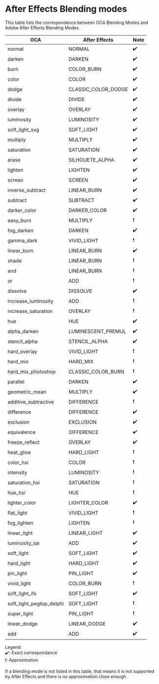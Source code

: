 # After Effects Blending modes

This table lists the correspondance between OCA Blending Modes and Adobe After Effects Blending Modes.

| OCA | After Effects | Note |
|---|---|---|
| normal | NORMAL | ✔️ |
| darken | DARKEN | ✔️ |
| burn | COLOR_BURN | ✔️ |
| color | COLOR | ✔️ |
| dodge | CLASSIC_COLOR_DODGE | ✔️ |
| divide | DIVIDE | ✔️ |
| overlay | OVERLAY | ✔️ |
| luminosity | LUMINOSITY | ✔️ |
| soft_light_svg | SOFT_LIGHT | ✔️ |
| multiply | MULTIPLY | ✔️ |
| saturation | SATURATION | ✔️ |
| erase | SILHOUETE_ALPHA | ✔️ |
| lighten | LIGHTEN | ✔️ |
| screen | SCREEN | ✔️ |
| inverse_subtract | LINEAR_BURN | ✔️ |
| subtract | SUBTRACT | ✔️ |
| darker_color | DARKER_COLOR | ✔️ |
| easy_burn | MULTIPLY | ❗ |
| fog_darken | DARKEN | ✔️ |
| gamma_dark | VIVID_LIGHT | ❗ |
| linear_burn | LINEAR_BURN | ✔️ |
| shade | LINEAR_BURN | ❗ |
| and | LINEAR_BURN | ❗ |
| or | ADD | ❗ |
| dissolve | DISSOLVE | ✔️ |
| increase_luminosity | ADD | ❗ |
| increase_saturation | OVERLAY | ❗ |
| hue | HUE | ✔️ |
| alpha_darken | LUMINESCENT_PREMUL | ✔️ |
| stencil_alpha | STENCIL_ALPHA | ✔️ |
| hard_overlay | VIVID_LIGHT | ❗ |
| hard_mix | HARD_MIX | ❗ |
| hard_mix_photoshop | CLASSIC_COLOR_BURN | ❗ |
| parallel | DARKEN | ✔️ |
| geometric_mean | MULTIPLY | ✔️ |
| additive_subtractive | DIFFERENCE | ❗ |
| difference | DIFFERENCE | ✔️ |
| exclusion | EXCLUSION | ✔️ |
| equivalence | DIFFERENCE | ✔️ |
| freeze_reflect | OVERLAY | ✔️ |
| heat_glow | HARD_LIGHT | ❗ |
| color_hsi | COLOR | ❗ |
| intensity | LUMINOSITY | ❗ |
| saturation_hsi | SATURATION | ❗ |
| hue_hsi | HUE | ❗ |
| lighter_color | LIGHTER_COLOR | ✔️ |
| flat_light | VIVID_LIGHT | ❗ |
| fog_lighten | LIGHTEN | ❗ |
| linear_light | LINEAR_LIGHT | ✔️ |
| luminosity_sai | ADD | ✔️ |
| soft_light | SOFT_LIGHT | ✔️ |
| hard_light | HARD_LIGHT | ✔️ |
| pin_light | PIN_LIGHT | ✔️ |
| vivid_light | COLOR_BURN | ❗ |
| soft_light_ifs | SOFT_LIGHT | ✔️ |
| soft_light_pegtop_delphi | SOFT_LIGHT | ❗ |
| super_light | PIN_LIGHT | ❗ |
| linear_dodge | LINEAR_DODGE | ✔️ |
| add | ADD | ✔️ |

Legend:  
✔️: Exact correspondance  
❗: Approximation

If a blending mode is not listed in this table, that means it is not supported by After Effects and there is no approximation close enough.